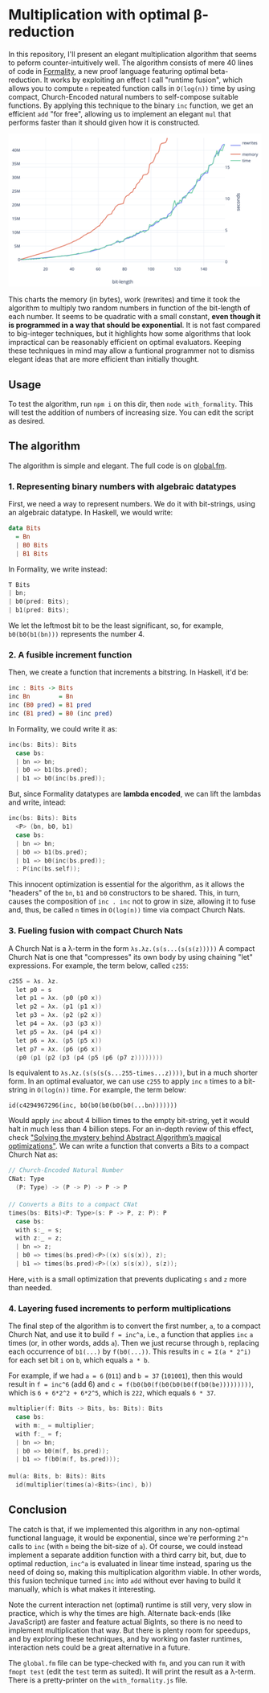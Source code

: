 # Multiplication with optimal β-reduction

In this repository, I'll present an elegant multiplication algorithm that seems
to peform counter-intuitively well. The algorithm consists of mere 40 lines of
code in [Formality](https://github.com/moonad/formality), a new proof language
featuring optimal beta-reduction. It works by exploiting an effect I call
"runtime fusion", which allows you to compute `n` repeated function calls in
`O(log(n))` time by using compact, Church-Encoded natural numbers to
self-compose suitable functions. By applying this technique to the binary `inc`
function, we get an efficient `add` "for free", allowing us to implement an
elegant `mul` that performs faster than it should given how it is constructed. 

![stats](stats.png)

This charts the memory (in bytes), work (rewrites) and time it took the
algorithm to multiply two random numbers in function of the bit-length of each
number. It seems to be quadratic with a small constant, **even though it is
programmed in a way that should be exponential**. It is not fast compared to
big-integer techniques, but it highlights how some algorithms that look
impractical can be reasonably efficient on optimal evaluators. Keeping these
techniques in mind may allow a funtional programmer not to dismiss elegant ideas
that are more efficient than initially thought.

## Usage

To test the algorithm, run `npm i` on this dir, then `node with_formality`.
This will test the addition of numbers of increasing size. You can edit the
script as desired.

## The algorithm

The algorithm is simple and elegant. The full code is on
[global.fm](https://github.com/MaiaVictor/optimul/blob/master/global.fm).

### 1. Representing binary numbers with algebraic datatypes

First, we need a way to represent numbers. We do it with bit-strings, using an
algebraic datatype. In Haskell, we would write:

```haskell
data Bits
  = Bn
  | B0 Bits
  | B1 Bits
```

In Formality, we write instead:

```c
T Bits
| bn;
| b0(pred: Bits);
| b1(pred: Bits);
```

We let the leftmost bit to be the least significant, so, for example,
`b0(b0(b1(bn)))` represents the number 4. 

### 2. A fusible increment function

Then, we create a function that increments a bitstring. In Haskell, it'd be:

```haskell
inc : Bits -> Bits
inc Bn        = Bn
inc (B0 pred) = B1 pred
inc (B1 pred) = B0 (inc pred)
```

In Formality, we could write it as:

```c
inc(bs: Bits): Bits
  case bs:
  | bn => bn;
  | b0 => b1(bs.pred);
  | b1 => b0(inc(bs.pred));
```

But, since Formality datatypes are **lambda encoded**, we can lift the lambdas
and write, intead:

```c
inc(bs: Bits): Bits
  <P> (bn, b0, b1)
  case bs:
  | bn => bn;
  | b0 => b1(bs.pred);
  | b1 => b0(inc(bs.pred));
  : P(inc(bs.self));
```

This innocent optimization is essential for the algorithm, as it allows the
"headers" of the `bn`, `b1` and `b0` constructors to be shared.  This, in turn,
causes the composition of `inc . inc` not to grow in size, allowing it to fuse
and, thus, be called `n` times in `O(log(n))` time via compact Church Nats.

### 3. Fueling fusion with compact Church Nats

A Church Nat is a λ-term in the form `λs.λz.(s(s...(s(s(z)))))` A compact Church
Nat is one that "compresses" its own body by using chaining "let" expressions.
For example, the term below, called `c255`:

```c
c255 = λs. λz.
  let p0 = s
  let p1 = λx. (p0 (p0 x))
  let p2 = λx. (p1 (p1 x))
  let p3 = λx. (p2 (p2 x))
  let p4 = λx. (p3 (p3 x))
  let p5 = λx. (p4 (p4 x))
  let p6 = λx. (p5 (p5 x))
  let p7 = λx. (p6 (p6 x))
  (p0 (p1 (p2 (p3 (p4 (p5 (p6 (p7 z))))))))
```

Is equivalent to `λs.λz.(s(s(s(s...255-times...z))))`, but in a much shorter
form. In an optimal evaluator, we can use `c255` to apply `inc` `n` times to a
bit-string in `O(log(n))` time. For example, the term below:

```
id(c4294967296(inc, b0(b0(b0(b0(b0(...bn)))))))
```

Would apply `inc` about 4 billion times to the empty bit-string, yet it would
halt in much less than 4 billion steps. For an in-depth review of this effect,
check ["Solving the mystery behind Abstract Algorithm’s magical optimizations"](https://medium.com/@maiavictor/solving-the-mystery-behind-abstract-algorithms-magical-optimizations-144225164b07).
We can write a function that converts a Bits to a compact Church Nat as:

```c
// Church-Encoded Natural Number
CNat: Type
  (P: Type) -> (P -> P) -> P -> P

// Converts a Bits to a compact CNat
times(bs: Bits)<P: Type>(s: P -> P, z: P): P
  case bs:
  with s:_ = s;
  with z:_ = z;
  | bn => z;
  | b0 => times(bs.pred)<P>((x) s(s(x)), z);
  | b1 => times(bs.pred)<P>((x) s(s(x)), s(z));
```

Here, `with` is a small optimization that prevents duplicating `s` and `z` more
than needed.

### 4. Layering fused increments to perform multiplications

The final step of the algorithm is to convert the first number, `a`, to a
compact Church Nat, and use it to build `f = inc^a`, i.e., a function that
applies `inc` `a` times (or, in other words, adds `a`). Then we just recurse
through `b`, replacing each occurrence of `b1(...)` by `f(b0(...))`. This
results in `c = Σ(a * 2^i)` for each set bit `i` on `b`, which equals `a * b`.

For example, if we had `a = 6` (`011`) and `b = 37` (`101001`), then this would
result in `f = inc^6` (add 6) and `c = f(b0(b0(f(b0(b0(b0(f(b0(be)))))))))`,
which is `6 + 6*2^2 + 6*2^5`, which is `222`, which equals `6 * 37`.

```c
multiplier(f: Bits -> Bits, bs: Bits): Bits
  case bs:
  with m:_ = multiplier;
  with f:_ = f;
  | bn => bn;
  | b0 => b0(m(f, bs.pred));
  | b1 => f(b0(m(f, bs.pred)));

mul(a: Bits, b: Bits): Bits
  id(multiplier(times(a)<Bits>(inc), b))
```

## Conclusion

The catch is that, if we implemented this algorithm in any non-optimal
functional language, it would be exponential, since we're performing `2^n` calls
to `inc` (with `n` being the bit-size of `a`). Of course, we could instead
implement a separate addition function with a third carry bit, but, due to
optimal reduction, `inc^a` is evaluated in linear time instead, sparing us the
need of doing so, making this multiplication algorithm viable. In other words,
this fusion technique turned `inc` into `add` without ever having to build it
manually, which is what makes it interesting.

Note the current interaction net (optimal) runtime is still very, very slow in
practice, which is why the times are high. Alternate back-ends (like JavaScript)
are faster and feature actual BigInts, so there is no need to implement
multiplication that way. But there is plenty room for speedups, and by exploring
these techniques, and by working on faster runtimes, interaction nets could be a
great alternative in a future.

The `global.fm` file can be type-checked with `fm`, and you can run it with
`fmopt test` (edit the `test` term as suited). It will print the result as a
λ-term. There is a pretty-printer on the `with_formality.js` file.
